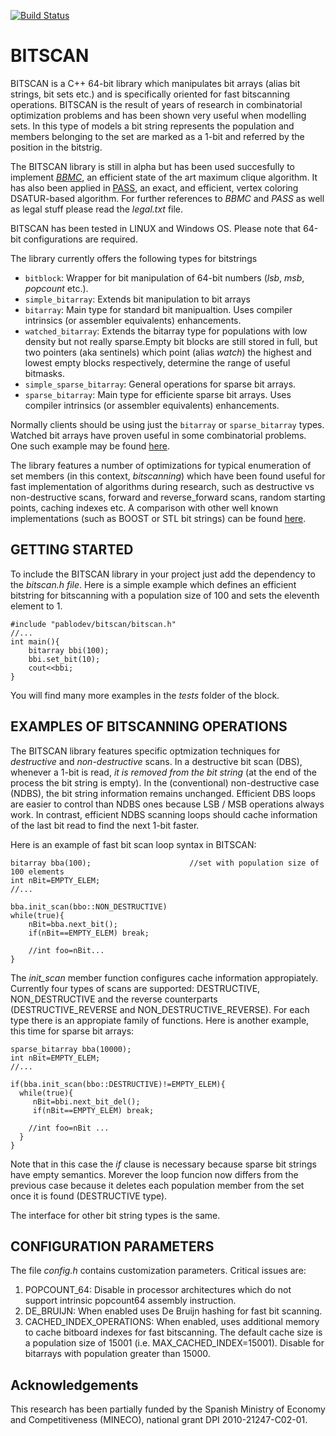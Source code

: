 [![Build Status](https://webapi.biicode.com/v1/badges/pablodev/pablodev/bitscan/master)](https://www.biicode.com/pablodev/bitscan) 


BITSCAN
===================
BITSCAN is a C++ 64-bit library which manipulates bit arrays (alias bit strings, bit sets etc.) and is specifically oriented for fast bitscanning operations. BITSCAN is the result of years of research in combinatorial optimization problems and has been shown very useful when modelling sets. In this type of models a bit string represents the population and members belonging to the set are marked as a 1-bit and referred by the position in the bitstrig.

The BITSCAN library is still in alpha but has been used succesfully to implement *[BBMC](https://www.researchgate.net/publication/220472408_An_exact_bit-parallel_algorithm_for_the_maximum_clique_problem?ev=prf_pub "Exact maximum clique algorithm")*, an efficient state of the art maximum clique algorithm. It has also been applied in [PASS](http://phdtree.org/pdf/34678243-a-new-dsatur-based-algorithm-for-exact-vertex-coloring/), an exact, and efficient, vertex coloring DSATUR-based algorithm.  For further references to *BBMC* and *PASS* as well as legal stuff please read the *legal.txt* file. 

BITSCAN has been tested in LINUX and Windows OS. Please note that 64-bit configurations are required. 

The library currently offers the following types for bitstrings

- `bitblock`: Wrapper for bit manipulation of 64-bit numbers (*lsb*, *msb*, *popcount* etc.).
- `simple_bitarray`: Extends bit manipulation to bit arrays
- `bitarray`: Main type for standard bit manipualtion. Uses compiler intrinsics (or assembler equivalents) enhancements.
- `watched_bitarray`: Extends the bitarray type for populations with low density but not really sparse.Empty bit blocks are still stored in full, but two pointers (aka sentinels) which point (alias *watch*) the highest and lowest empty blocks respectively, determine the range of useful bitmasks.
- `simple_sparse_bitarray`: General operations for sparse bit arrays.
- `sparse_bitarray`: Main type for efficiente sparse bit arrays.  Uses compiler intrinsics (or assembler equivalents) enhancements.

Normally clients should be using just the `bitarray` or `sparse_bitarray` types. Watched bit arrays have proven useful in some combinatorial problems. One such example may be found [here](http://download.springer.com/static/pdf/797/chp%253A10.1007%252F978-3-319-09584-4_12.pdf?auth66=1411550130_ba322f209d8b171722fa67741d3f77e9&ext=.pdf "watched bit arrays"). 

The library features a number of optimizations for typical enumeration of set members (in this context, *bitscanning*) which have been found useful for fast implementation of algorithms during research, such as  destructive vs non-destructive scans, forward and reverse_forward scans, random starting points, caching indexes etc. A comparison with other well known implementations (such as BOOST or STL bit strings) can be found [here](http://blog.biicode.com/bitscan-efficiency-at-glance/ "BITSCAN efficiency at a glance ").

GETTING STARTED
-------------------------------
To include the BITSCAN library in your project just add the dependency to the *bitscan.h file*. Here is a simple example which defines an efficient bitstring for bitscanning with a population size of 100 and sets the eleventh element to 1. 

    #include "pablodev/bitscan/bitscan.h"
	//...
    int main(){
    	bitarray bbi(100);
		bbi.set_bit(10);
		cout<<bbi;
    }
 You will find many more examples in the *tests* folder of the block.  

EXAMPLES OF BITSCANNING OPERATIONS
-------------------------------

The BITSCAN library features specific optmization techniques for *destructive* and *non-destructive* scans. In a destructive bit scan (DBS), whenever a 1-bit is read, *it is removed from the bit string* (at the end of the process the bit string is empty). In the (conventional) non-destructive case (NDBS), the bit string information remains unchanged. 
Efficient DBS loops are easier to control than NDBS ones because LSB / MSB operations always work. In contrast, efficient NDBS scanning loops should cache information of the last bit read to find the next 1-bit faster.


Here is an example of fast bit scan loop syntax in BITSCAN:

    bitarray bba(100);						//set with population size of 100 elements
	int nBit=EMPTY_ELEM;
	//...

    bba.init_scan(bbo::NON_DESTRUCTIVE)
	while(true){
		nBit=bba.next_bit();
		if(nBit==EMPTY_ELEM) break;

		//int foo=nBit...
	}

The *init_scan* member function configures cache information appropiately. Currently four types of scans are supported: DESTRUCTIVE, NON\_DESTRUCTIVE and the reverse counterparts (DESTRUCTIVE\_REVERSE and NON\_DESTRUCTIVE\_REVERSE). For each type there is an appropiate family of functions. Here is another example, this time for sparse bit arrays:


    sparse_bitarray bba(10000);
	int nBit=EMPTY_ELEM;
	//...

    if(bba.init_scan(bbo::DESTRUCTIVE)!=EMPTY_ELEM){
	  while(true){
		 nBit=bbi.next_bit_del();
		 if(nBit==EMPTY_ELEM) break;
		 
		//int foo=nBit ...
	  }
	}

Note that in this case the *if* clause is necessary because sparse bit strings have empty semantics. Morever the loop funcion now differs from the previous case because it deletes each population member from the set once it is found (DESTRUCTIVE type).

The interface for other bit string types is the same.


CONFIGURATION PARAMETERS
-------------------------

The file *config.h* contains customization parameters. Critical issues are:


1. POPCOUNT_64: Disable in processor architectures which do not support intrinsic popcount64 assembly instruction. 
2. DE\_BRUIJN: When enabled uses De Bruijn hashing for fast bit scanning.
3. CACHED\_INDEX\_OPERATIONS: When enabled, uses additional memory to cache bitboard indexes for fast bitscanning.  The default cache size is a population size of 15001 (i.e. MAX\_CACHED\_INDEX=15001). Disable for bitarrays with population greater than 15000.

Acknowledgements
-------------------------
This research has been partially funded by the Spanish Ministry of Economy and Competitiveness (MINECO), national grant DPI 2010-21247-C02-01.